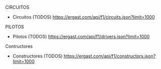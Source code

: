 
CIRCUITOS
- Circuitos (TODOS)
https://ergast.com/api/f1/circuits.json?limit=1000



PILOTOS
- Pilotos (TODOS)
https://ergast.com/api/f1/drivers.json?limit=1000


Contructores
- Constructores (TODOS)
https://ergast.com/api/f1/constructors.json?limit=1000